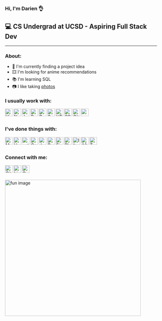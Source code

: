 ### Hi, I'm Darien 👌

## 💻 CS Undergrad at UCSD - Aspiring Full Stack Dev
---

### About:

- 🔨 I'm currently finding a project idea
- 🎞️ I'm looking for anime recommendations
- 📚 I'm learning SQL
- 📷 I like taking [photos](https://www.flickr.com/photos/182287595@N08/)

### I usually work with:

[<img align="left" alt="Visual Studio Code" width="25px" title="Visual Studio Code" src="https://simpleicons.org/icons/visualstudiocode.svg" />][github]

[<img align="left" alt="NodeJS" width="25px" title="NodeJS" src="https://simpleicons.org/icons/node-dot-js.svg" />][github]

[<img align="left" alt="JavaScript" width="25px" title="JavaScript" src="https://simpleicons.org/icons/javascript.svg" />][github]

[<img align="left" alt="React" width="25px" title="React" src="https://simpleicons.org/icons/react.svg" />][github]

[<img align="left" alt="Redux" width="25px" title="Redux" src="https://simpleicons.org/icons/redux.svg" />][github]

[<img align="left" alt="Sass" width="25px" title="Sass" src="https://simpleicons.org/icons/sass.svg" />][github]

[<img align="left" alt="HTML" width="25px" title="HTML" src="https://simpleicons.org/icons/html5.svg" />][github]

[<img align="left" alt="CSS" width="25px" title="CSS" src="https://simpleicons.org/icons/css3.svg" />][github]

[<img align="left" alt="Git" width="25px" title="Git" src="https://simpleicons.org/icons/git.svg" />][github]

[<img align="left" alt="zoom" width="25px" title="lol" src="https://simpleicons.org/icons/zoom.svg" />][github]

<br><br>

### I've done things with:


[<img align="left" alt="MySQL" width="25px" title="MySQL" src="https://simpleicons.org/icons/mysql.svg" />][github]

[<img align="left" alt="Heroku" width="25px" title="Heroku" src="https://simpleicons.org/icons/heroku.svg" />][github]

[<img align="left" alt="python" width="25px" title="python" src="https://simpleicons.org/icons/python.svg" />][github]

[<img align="left" alt="C++" width="25px" title="C++" src="https://simpleicons.org/icons/cplusplus.svg" />][github]

[<img align="left" alt="Java" width="25px" title="Java" src="https://simpleicons.org/icons/java.svg" />][github]

[<img align="left" alt="R" width="25px" title="R" src="https://simpleicons.org/icons/r.svg" />][github]

[<img align="left" alt="Figma" width="25px" title="Figma" src="https://simpleicons.org/icons/figma.svg" />][github]

[<img align="left" alt="Photoshop" width="25px" title="Photoshop" src="https://simpleicons.org/icons/adobephotoshop.svg" />][github]

[<img align="left" alt="Illustrator" width="25px" title="Illustrator" src="https://simpleicons.org/icons/adobeillustrator.svg" />][github]

[<img align="left" alt="After Effects" width="25px" title="After Effects" src="https://simpleicons.org/icons/adobeaftereffects.svg" />][github]

[<img align="left" alt="Terminal" title="Terminal, not powershell" width="25px" src="https://simpleicons.org/icons/powershell.svg" />][github]


<br><br>

### Connect with me:

[<img align="left" alt="GitHub" width="25px" title="The hub" src="https://simpleicons.org/icons/github.svg" />][github]

[<img align="left" alt="LinkedIn" width="25px" title="LinkedIn" src="https://simpleicons.org/icons/linkedin.svg" />][linkedin]

[<img align="left" alt="Gmail" width="25px" title="Gmail" src="https://simpleicons.org/icons/gmail.svg" />][email]

<br><br>

<img align="center" alt="fun image" width="450px" src="https://doctorjhwatson.files.wordpress.com/2016/01/furious-typing.gif">

<!-- Just for reference -->
[website]: tbd
[github]: https://github.com/DarienTsai
[linkedin]: https://linkedin.com/in/darientsai
[email]: mailto:darientsai@gmail.com
[flickr]: https://www.flickr.com/photos/182287595@N08/
